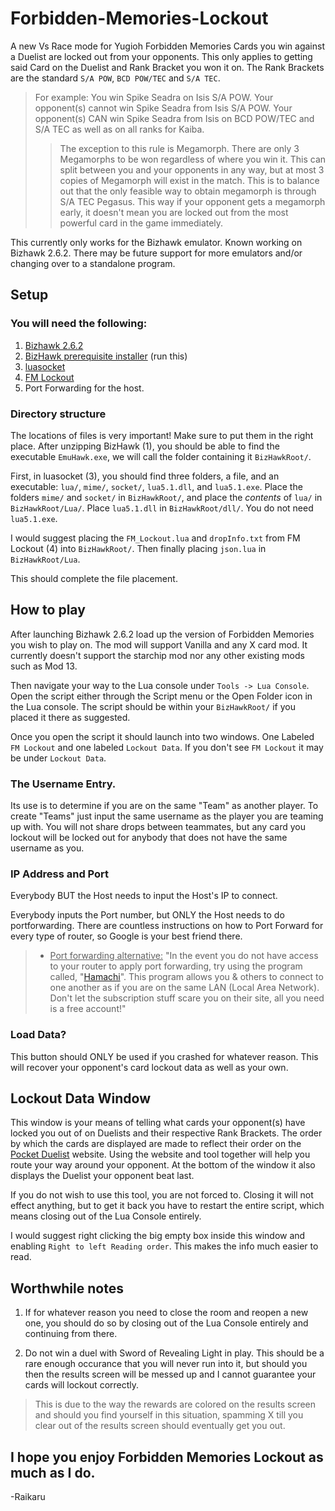 # Forbidden-Memories-Lockout
A new Vs Race mode for Yugioh Forbidden Memories
Cards you win against a Duelist are locked out from your opponents. This only applies to getting said Card on the Duelist and Rank Bracket you won it on. The Rank Brackets are the standard `S/A POW`, `BCD POW/TEC` and `S/A TEC`.
> For example: You win Spike Seadra on Isis S/A POW. Your opponent(s) cannot win Spike Seadra from Isis S/A POW. Your opponent(s) CAN win Spike Seadra from Isis on BCD POW/TEC and S/A TEC as well as on all ranks for Kaiba.
> > The exception to this rule is Megamorph. There are only 3 Megamorphs to be won regardless of where you win it. This can split between you and your opponents in any way, but at most 3 copies of Megamorph will exist in the match. This is to balance out that the only feasible way to obtain megamorph is through S/A TEC Pegasus. This way if your opponent gets a megamorph early, it doesn't mean you are locked out from the most powerful card in the game immediately.

This currently only works for the Bizhawk emulator. Known working on Bizhawk 2.6.2. There may be future support for more emulators and/or changing over to a standalone program.


## Setup
### You will need the following:
1. [Bizhawk 2.6.2](https://github.com/TASVideos/BizHawk/releases/tag/2.6.2)
2. [BizHawk prerequisite installer](https://github.com/TASVideos/BizHawk-Prereqs/releases/tag/2.1) (run this)
3. [luasocket](http://files.luaforge.net/releases/luasocket/luasocket/luasocket-2.0.2/luasocket-2.0.2-lua-5.1.2-Win32-vc8.zip)
4. [FM Lockout](https://github.com/Raikaru13/Forbidden-Memories-Lockout)
5. Port Forwarding for the host.

### Directory structure

The locations of files is very important! Make sure to put them in the right place. After unzipping BizHawk (1), you should be able to find the executable `EmuHawk.exe`, we will call the folder containing it `BizHawkRoot/`.

First, in luasocket (3), you should find three folders, a file, and an executable: `lua/`, `mime/`, `socket/`, `lua5.1.dll`, and `lua5.1.exe`.
Place the folders `mime/` and `socket/` in `BizHawkRoot/`, and place the *contents* of `lua/` in `BizHawkRoot/Lua/`. Place `lua5.1.dll` in `BizHawkRoot/dll/`. You do not need `lua5.1.exe`.

I would suggest placing the `FM_Lockout.lua` and `dropInfo.txt` from FM Lockout (4) into `BizHawkRoot/`. Then finally placing `json.lua` in `BizHawkRoot/Lua`.

This should complete the file placement.

## How to play

After launching Bizhawk 2.6.2 load up the version of Forbidden Memories you wish to play on. The mod will support Vanilla and any X card mod. It currently doesn't support the starchip mod nor any other existing mods such as Mod 13.

Then navigate your way to the Lua console under `Tools -> Lua Console`.
Open the script either through the Script menu or the Open Folder icon in the Lua console. The script should be within your `BizHawkRoot/` if you placed it there as suggested.

Once you open the script it should launch into two windows. One Labeled `FM Lockout` and one labeled `Lockout Data`. If you don't see `FM Lockout` it may be under `Lockout Data`.

### The Username Entry. 

Its use is to determine if you are on the same "Team" as another player. To create "Teams" just input the same username as the player you are teaming up with. You will not share drops between teammates, but any card you lockout will be locked out for anybody that does not have the same username as you.

### IP Address and Port

Everybody BUT the Host needs to input the Host's IP to connect.

Everybody inputs the Port number, but ONLY the Host needs to do portforwarding. There are countless instructions on how to Port Forward for every type of router, so Google is your best friend there.
>  * <ins>Port forwarding alternative:</ins> "In the event you do not have access to your router to apply port forwarding, try using the program called, "[Hamachi](https://www.vpn.net/)". This program allows you & others to connect to one another as if you are on the same LAN (Local Area Network). Don't let the subscription stuff scare you on their site, all you need is a free account!"


### Load Data?
This button should ONLY be used if you crashed for whatever reason. This will recover your opponent's card lockout data as well as your own.

## Lockout Data Window

This window is your means of telling what cards your opponent(s) have locked you out of on Duelists and their respective Rank Brackets. The order by which the cards are displayed are made to reflect their order on the [Pocket Duelist](https://pd.ygo.fm/) website. Using the website and tool together will help you route your way around your opponent. At the bottom of the window it also displays the Duelist your opponent beat last.

If you do not wish to use this tool, you are not forced to. Closing it will not effect anything, but to get it back you have to restart the entire script, which means closing out of the Lua Console entirely.

I would suggest right clicking the big empty box inside this window and enabling `Right to left Reading order`. This makes the info much easier to read.

## Worthwhile notes

1. If for whatever reason you need to close the room and reopen a new one, you should do so by closing out of the Lua Console entirely and continuing from there.

2. Do not win a duel with Sword of Revealing Light in play. This should be a rare enough occurance that you will never run into it, but should you then the results screen will be messed up and I cannot guarantee your cards will lockout correctly.
> This is due to the way the rewards are colored on the results screen and should you find yourself in this situation, spamming X till you clear out of the results screen should eventually get you out. 

## I hope you enjoy Forbidden Memories Lockout as much as I do.
-Raikaru

